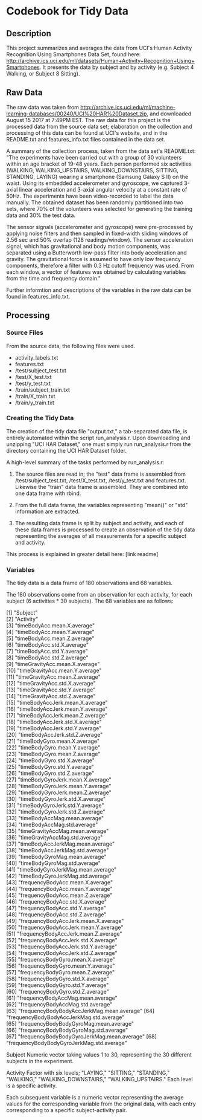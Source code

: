 # Codebook for Tidy Data

## Description
This project summarizes and averages the data from UCI's Human Activity Recognition Using Smartphones Data Set, found here: http://archive.ics.uci.edu/ml/datasets/Human+Activity+Recognition+Using+Smartphones. It presents the data by subject and by activity (e.g. Subject 4 Walking, or Subject 8 Sitting).

## Raw Data
The raw data was taken from http://archive.ics.uci.edu/ml/machine-learning-databases/00240/UCI%20HAR%20Dataset.zip, and downloaded August 15 2017 at 7:49PM EST. The raw data for this project is the processed data from the source data set; elaboration on the collection and processing of this data can be found at UCI's website, and in the README.txt and features\_info.txt files contained in the data set.

A summary of the collection process, taken from the data set's README.txt:
"The experiments have been carried out with a group of 30 volunteers within an age bracket of 19-48 years. Each person performed six activities (WALKING, WALKING\_UPSTAIRS, WALKING\_DOWNSTAIRS, SITTING, STANDING, LAYING) wearing a smartphone (Samsung Galaxy S II) on the waist. Using its embedded accelerometer and gyroscope, we captured 3-axial linear acceleration and 3-axial angular velocity at a constant rate of 50Hz. The experiments have been video-recorded to label the data manually. The obtained dataset has been randomly partitioned into two sets, where 70% of the volunteers was selected for generating the training data and 30% the test data. 

The sensor signals (accelerometer and gyroscope) were pre-processed by applying noise filters and then sampled in fixed-width sliding windows of 2.56 sec and 50% overlap (128 readings/window). The sensor acceleration signal, which has gravitational and body motion components, was separated using a Butterworth low-pass filter into body acceleration and gravity. The gravitational force is assumed to have only low frequency components, therefore a filter with 0.3 Hz cutoff frequency was used. From each window, a vector of features was obtained by calculating variables from the time and frequency domain."

Further informtion and descriptions of the variables in the raw data can be found in features\_info.txt.

## Processing
### Source Files
From the source data, the following files were used.
* activity\_labels.txt
* features.txt
* /test/subject\_test.txt
* /test/X\_test.txt
* /test/y\_test.txt
* /train/subject\_train.txt
* /train/X\_train.txt
* /train/y\_train.txt

### Creating the Tidy Data
The creation of the tidy data file "output.txt," a tab-separated data file, is entirely automated within the script run\_analysis.r. Upon downloading and unzipping "UCI HAR Dataset," one must simply run run\_analysis.r from the directory containing the UCI HAR Dataset folder.

A high-level summary of the tasks performed by run\_analysis.r:

1. The source files are read in; the "test" data frame is assembled from /test/subject\_test.txt, /test/X\_test.txt, /test/y\_test.txt and features.txt. Likewise the "train" data frame is assembled. They are combined into one data frame with rbind.

2. From the full data frame, the variables representing "mean()" or "std" information are extracted.

3. The resulting data frame is split by subject and activity, and each of these data frames is processed to create an observation of the tidy data representing the averages of all measurements for a specific subject and activity.

This process is explained in greater detail here: [link readme]

### Variables
The tidy data is a data frame of 180 observations and 68 variables.

The 180 observations come from an observation for each activity, for each subject (6 activities * 30 subjects). The 68 variables are as follows:

 [1] "Subject"                                  
 [2] "Activity"                                 
 [3] "timeBodyAcc.mean.X.average"               
 [4] "timeBodyAcc.mean.Y.average"               
 [5] "timeBodyAcc.mean.Z.average"               
 [6] "timeBodyAcc.std.X.average"                
 [7] "timeBodyAcc.std.Y.average"                
 [8] "timeBodyAcc.std.Z.average"                
 [9] "timeGravityAcc.mean.X.average"            
[10] "timeGravityAcc.mean.Y.average"            
[11] "timeGravityAcc.mean.Z.average"            
[12] "timeGravityAcc.std.X.average"             
[13] "timeGravityAcc.std.Y.average"             
[14] "timeGravityAcc.std.Z.average"             
[15] "timeBodyAccJerk.mean.X.average"           
[16] "timeBodyAccJerk.mean.Y.average"           
[17] "timeBodyAccJerk.mean.Z.average"           
[18] "timeBodyAccJerk.std.X.average"            
[19] "timeBodyAccJerk.std.Y.average"            
[20] "timeBodyAccJerk.std.Z.average"            
[21] "timeBodyGyro.mean.X.average"              
[22] "timeBodyGyro.mean.Y.average"              
[23] "timeBodyGyro.mean.Z.average"              
[24] "timeBodyGyro.std.X.average"               
[25] "timeBodyGyro.std.Y.average"               
[26] "timeBodyGyro.std.Z.average"               
[27] "timeBodyGyroJerk.mean.X.average"          
[28] "timeBodyGyroJerk.mean.Y.average"          
[29] "timeBodyGyroJerk.mean.Z.average"          
[30] "timeBodyGyroJerk.std.X.average"           
[31] "timeBodyGyroJerk.std.Y.average"           
[32] "timeBodyGyroJerk.std.Z.average"           
[33] "timeBodyAccMag.mean.average"              
[34] "timeBodyAccMag.std.average"               
[35] "timeGravityAccMag.mean.average"           
[36] "timeGravityAccMag.std.average"            
[37] "timeBodyAccJerkMag.mean.average"          
[38] "timeBodyAccJerkMag.std.average"           
[39] "timeBodyGyroMag.mean.average"             
[40] "timeBodyGyroMag.std.average"              
[41] "timeBodyGyroJerkMag.mean.average"         
[42] "timeBodyGyroJerkMag.std.average"          
[43] "frequencyBodyAcc.mean.X.average"          
[44] "frequencyBodyAcc.mean.Y.average"          
[45] "frequencyBodyAcc.mean.Z.average"          
[46] "frequencyBodyAcc.std.X.average"           
[47] "frequencyBodyAcc.std.Y.average"           
[48] "frequencyBodyAcc.std.Z.average"           
[49] "frequencyBodyAccJerk.mean.X.average"      
[50] "frequencyBodyAccJerk.mean.Y.average"      
[51] "frequencyBodyAccJerk.mean.Z.average"      
[52] "frequencyBodyAccJerk.std.X.average"       
[53] "frequencyBodyAccJerk.std.Y.average"       
[54] "frequencyBodyAccJerk.std.Z.average"       
[55] "frequencyBodyGyro.mean.X.average"         
[56] "frequencyBodyGyro.mean.Y.average"         
[57] "frequencyBodyGyro.mean.Z.average"         
[58] "frequencyBodyGyro.std.X.average"          
[59] "frequencyBodyGyro.std.Y.average"          
[60] "frequencyBodyGyro.std.Z.average"          
[61] "frequencyBodyAccMag.mean.average"         
[62] "frequencyBodyAccMag.std.average"          
[63] "frequencyBodyBodyAccJerkMag.mean.average" 
[64] "frequencyBodyBodyAccJerkMag.std.average"  
[65] "frequencyBodyBodyGyroMag.mean.average"    
[66] "frequencyBodyBodyGyroMag.std.average"     
[67] "frequencyBodyBodyGyroJerkMag.mean.average"
[68] "frequencyBodyBodyGyroJerkMag.std.average"

Subject
Numeric vector taking values 1 to 30, representing the 30 different subjects in the experiment.

Activity
Factor with six levels; "LAYING," "SITTING," "STANDING," "WALKING," "WALKING\_DOWNSTAIRS," "WALKING\_UPSTAIRS." Each level is a specific activity.

Each subsequent variable is a numeric vector representing the average values for the corresponding variable from the original data, with each entry corresponding to a specific subject-activity pair.